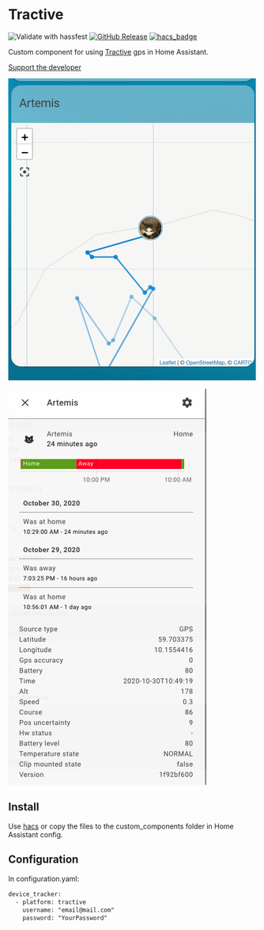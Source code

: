 # Tractive
![Validate with hassfest](https://github.com/Danielhiversen/home_assistant_tractive/workflows/Validate%20with%20hassfest/badge.svg)
[![GitHub Release][releases-shield]][releases]
[![hacs_badge][hacs-shield]][hacs]

Custom component for using [Tractive](https://tractive.com/r/SI54Wd) gps in Home Assistant.

[Support the developer](http://paypal.me/dahoiv)

![imgage](/img2.png)

![imgage](/img1.png)


## Install
Use [hacs](https://hacs.xyz/) or copy the files to the custom_components folder in Home Assistant config.

## Configuration 

In configuration.yaml:

```
device_tracker:
  - platform: tractive
    username: "email@mail.com"
    password: "YourPassword"
```


[releases]: https://github.com/Danielhiversen/home_assistant_tractive/releases
[releases-shield]: https://img.shields.io/github/release/Danielhiversen/home_assistant_tractive.svg?style=popout
[downloads-total-shield]: https://img.shields.io/github/downloads/Danielhiversen/home_assistant_tractive/total
[hacs-shield]: https://img.shields.io/badge/HACS-Default-orange.svg
[hacs]: https://hacs.xyz/docs/default_repositories
